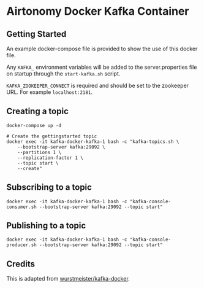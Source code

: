 # Airtonomy Docker Kafka Container

## Getting Started

An example docker-compose file is provided to show the use of this docker file.

Any `KAFKA_` environment variables will be added to the server.properties file on startup through the `start-kafka.sh` script.

`KAFKA_ZOOKEEPER_CONNECT` is required and should be set to the zookeeper URL. For example `localhost:2181`.

## Creating a topic

```
docker-compose up -d

# Create the gettingstarted topic
docker exec -it kafka-docker-kafka-1 bash -c "kafka-topics.sh \
    --bootstrap-server kafka:29092 \
    --partitions 1 \
    --replication-factor 1 \
    --topic start \
    --create"
```

## Subscribing to a topic

```
docker exec -it kafka-docker-kafka-1 bash -c "kafka-console-consumer.sh --bootstrap-server kafka:29092 --topic start"
```

## Publishing to a topic

```
docker exec -it kafka-docker-kafka-1 bash -c "kafka-console-producer.sh --bootstrap-server kafka:29092 --topic start"
```

## Credits

This is adapted from [wurstmeister/kafka-docker](https://github.com/wurstmeister/kafka-docker).
